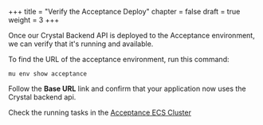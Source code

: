 +++
title = "Verify the Acceptance Deploy"
chapter = false
draft = true
weight = 3
+++

Once our Crystal Backend API is deployed to the Acceptance
environment, we can verify that it's running and available.

To find the URL of the acceptance environment, run this command:
```
mu env show acceptance
```
Follow the **Base URL** link and confirm that your application
now uses the Crystal backend api.

Check the running tasks in the [Acceptance ECS Cluster](https://console.aws.amazon.com/ecs/home?region=us-east-1#/clusters/mu-environment-acceptance/tasks)
